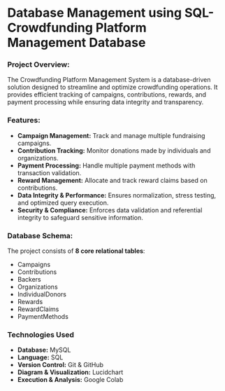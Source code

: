 # Database Management using SQL- Crowdfunding Platform Management Database

### Project Overview:
The Crowdfunding Platform Management System is a database-driven solution designed to streamline and optimize crowdfunding operations. It provides efficient tracking of campaigns, contributions, rewards, and payment processing while ensuring data integrity and transparency.

### Features:
* **Campaign Management:** Track and manage multiple fundraising campaigns. 
* **Contribution Tracking:** Monitor donations made by individuals and organizations.
* **Payment Processing:** Handle multiple payment methods with transaction validation.
* **Reward Management:** Allocate and track reward claims based on contributions.
* **Data Integrity & Performance:** Ensures normalization, stress testing, and optimized query execution.
* **Security & Compliance:** Enforces data validation and referential integrity to safeguard sensitive information.

### Database Schema: </br>
The project consists of **8 core relational tables**:
* Campaigns
* Contributions
* Backers
* Organizations
* IndividualDonors
* Rewards
* RewardClaims
* PaymentMethods

### Technologies Used
* **Database:** MySQL
* **Language:** SQL
* **Version Control:** Git & GitHub
* **Diagram & Visualization:** Lucidchart
* **Execution & Analysis:** Google Colab
